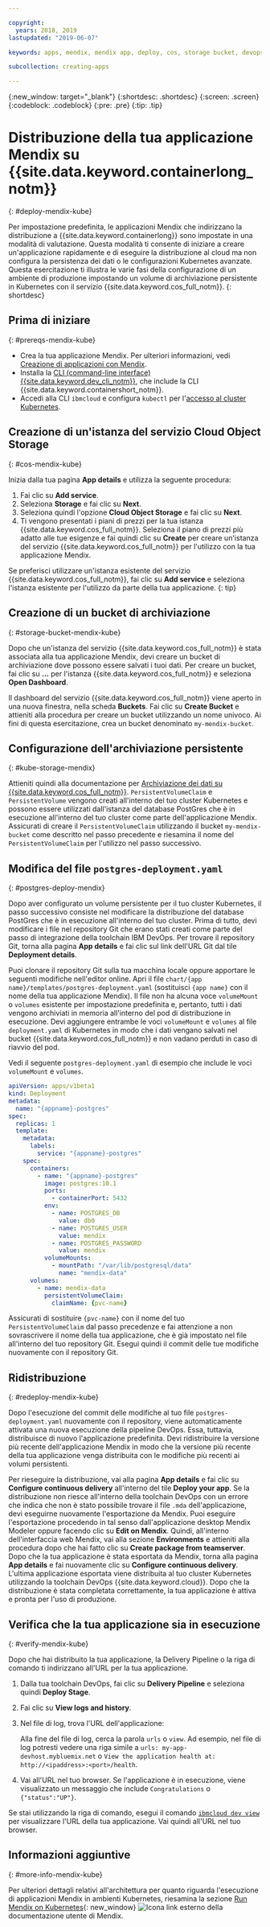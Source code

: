 ```yaml
---

copyright:
  years: 2018, 2019
lastupdated: "2019-06-07"

keywords: apps, mendix, mendix app, deploy, cos, storage bucket, devops toolchain, deploy, kubernetes, kube

subcollection: creating-apps

---
```


{:new_window: target="_blank"}
{:shortdesc: .shortdesc}
{:screen: .screen}
{:codeblock: .codeblock}
{:pre: .pre}
{:tip: .tip}

# Distribuzione della tua applicazione Mendix su {{site.data.keyword.containerlong_notm}}
{: #deploy-mendix-kube}

Per impostazione predefinita, le applicazioni Mendix che indirizzano la distribuzione a {{site.data.keyword.containerlong}} sono impostate in una modalità di valutazione. Questa modalità ti consente di iniziare a creare un'applicazione rapidamente e di eseguire la distribuzione al cloud ma non configura la persistenza dei dati o le configurazioni Kubernetes avanzate. Questa esercitazione ti illustra le varie fasi della configurazione di un ambiente di produzione impostando un volume di archiviazione persistente in Kubernetes con il servizio {{site.data.keyword.cos_full_notm}}.
{: shortdesc}

## Prima di iniziare
{: #prereqs-mendix-kube}

* Crea la tua applicazione Mendix. Per ulteriori informazioni, vedi [Creazione di applicazioni con Mendix](/docs/apps/tutorials?topic=creating-apps-create-mendix).
* Installa la [CLI (command-line interface) {{site.data.keyword.dev_cli_notm}}](/docs/cli?topic=cloud-cli-getting-started), che include la CLI {{site.data.keyword.containershort_notm}}.
* Accedi alla CLI `ibmcloud` e configura `kubectl` per l'[accesso al cluster Kubernetes](/docs/containers?topic=containers-cs_cluster_tutorial#cs_cluster_tutorial_lesson3).

## Creazione di un'istanza del servizio Cloud Object Storage
{: #cos-mendix-kube}

Inizia dalla tua pagina **App details** e utilizza la seguente procedura:
1. Fai clic su **Add service**.
2. Seleziona **Storage** e fai clic su **Next**.
3. Seleziona quindi l'opzione **Cloud Object Storage** e fai clic su **Next**.
4. Ti vengono presentati i piani di prezzi per la tua istanza {{site.data.keyword.cos_full_notm}}. Seleziona il piano di prezzi più adatto alle tue esigenze e fai quindi clic su **Create** per creare un'istanza del servizio {{site.data.keyword.cos_full_notm}} per l'utilizzo con la tua applicazione Mendix.

  Se preferisci utilizzare un'istanza esistente del servizio {{site.data.keyword.cos_full_notm}}, fai clic su **Add service** e seleziona l'istanza esistente per l'utilizzo da parte della tua applicazione.
  {: tip}

## Creazione di un bucket di archiviazione
{: #storage-bucket-mendix-kube}

Dopo che un'istanza del servizio {{site.data.keyword.cos_full_notm}} è stata associata alla tua applicazione Mendix, devi creare un bucket di archiviazione dove possono essere salvati i tuoi dati. Per creare un bucket, fai clic su **...** per l'istanza {{site.data.keyword.cos_full_notm}} e seleziona **Open Dashboard**.  

Il dashboard del servizio {{site.data.keyword.cos_full_notm}} viene aperto in una nuova finestra, nella scheda **Buckets**. Fai clic su **Create Bucket** e attieniti alla procedura per creare un bucket utilizzando un nome univoco. Ai fini di questa esercitazione, crea un bucket denominato `my-mendix-bucket`.

## Configurazione dell'archiviazione persistente
{: #kube-storage-mendix}

Attieniti quindi alla documentazione per [Archiviazione dei dati su {{site.data.keyword.cos_full_notm}}](/docs/containers?topic=containers-object_storage). `PersistentVolumeClaim` e `PersistentVolume` vengono creati all'interno del tuo cluster Kubernetes e possono essere utilizzati dall'istanza del database PostGres che è in esecuzione all'interno del tuo cluster come parte dell'applicazione Mendix. Assicurati di creare il `PersistentVolumeClaim` utilizzando il bucket `my-mendix-bucket` come descritto nel passo precedente e riesamina il nome del `PersistentVolumeClaim` per l'utilizzo nel passo successivo.

## Modifica del file `postgres-deployment.yaml`
{: #postgres-deploy-mendix}

Dopo aver configurato un volume persistente per il tuo cluster Kubernetes, il passo successivo consiste nel modificare la distribuzione del database PostGres che è in esecuzione all'interno del tuo cluster. Prima di tutto, devi modificare i file nel repository Git che erano stati creati come parte del passo di integrazione della toolchain IBM DevOps. Per trovare il repository Git, torna alla pagina **App details** e fai clic sul link dell'URL Git dal tile **Deployment details**.

Puoi clonare il repository Git sulla tua macchina locale oppure apportare le seguenti modifiche nell'editor online. Apri il file `chart/{app name}/templates/postgres-deployment.yaml` (sostituisci `{app name}` con il nome della tua applicazione Mendix). Il file non ha alcuna voce `volumeMount` o `volumes` esistente per impostazione predefinita e, pertanto, tutti i dati vengono archiviati in memoria all'interno del pod di distribuzione in esecuzione. Devi aggiungere entrambe le voci `volumeMount` e `volumes` al file `deployment.yaml` di Kubernetes in modo che i dati vengano salvati nel bucket {{site.data.keyword.cos_full_notm}} e non vadano perduti in caso di riavvio del pod. 

Vedi il seguente `postgres-deployment.yaml` di esempio che include le voci `volumeMount` e `volumes`.  
```yaml
apiVersion: apps/v1beta1
kind: Deployment
metadata:
  name: "{appname}-postgres"
spec:
  replicas: 1
  template:
    metadata:
      labels:
        service: "{appname}-postgres"
    spec:
      containers:
        - name: "{appname}-postgres"
          image: postgres:10.1
          ports:
            - containerPort: 5432
          env:
            - name: POSTGRES_DB
              value: db0
            - name: POSTGRES_USER
              value: mendix
            - name: POSTGRES_PASSWORD
              value: mendix
          volumeMounts:
            - mountPath: "/var/lib/postgresql/data"
              name: "mendix-data"
      volumes:
        - name: mendix-data
          persistentVolumeClaim:
            claimName: {pvc-name}
```

Assicurati di sostituire `{pvc-name}` con il nome del tuo `PersistentVolumeClaim` dal passo precedenze e fai attenzione a non sovrascrivere il nome della tua applicazione, che è già impostato nel file all'interno del tuo repository Git. Esegui quindi il commit delle tue modifiche nuovamente con il repository Git.

## Ridistribuzione
{: #redeploy-mendix-kube}

Dopo l'esecuzione del commit delle modifiche al tuo file `postgres-deployment.yaml` nuovamente con il repository, viene automaticamente attivata una nuova esecuzione della pipeline DevOps. Essa, tuttavia, distribuisce di nuovo l'applicazione predefinita. Devi ridistribuire la versione più recente dell'applicazione Mendix in modo che la versione più recente della tua applicazione venga distribuita con le modifiche più recenti ai volumi persistenti.

Per rieseguire la distribuzione, vai alla pagina **App details** e fai clic su **Configure continuous delivery** all'interno del tile **Deploy your app**. Se la distribuzione non riesce all'interno della toolchain DevOps con un errore che indica che non è stato possibile trovare il file `.mda` dell'applicazione, devi eseguirne nuovamente l'esportazione da Mendix. Puoi eseguire l'esportazione procedendo in tal senso dall'applicazione desktop Mendix Modeler oppure facendo clic su **Edit on Mendix**. Quindi, all'interno dell'interfaccia web Mendix, vai alla sezione **Environments** e attieniti alla procedura dopo che hai fatto clic su **Create package from teamserver**. Dopo che la tua applicazione è stata esportata da Mendix, torna alla pagina **App details** e fai nuovamente clic su **Configure continuous delivery**. L'ultima applicazione esportata viene distribuita al tuo cluster Kubernetes utilizzando la toolchain DevOps {{site.data.keyword.cloud}}. Dopo che la distribuzione è stata completata correttamente, la tua applicazione è attiva e pronta per l'uso di produzione.

## Verifica che la tua applicazione sia in esecuzione
{: #verify-mendix-kube}

Dopo che hai distribuito la tua applicazione, la Delivery Pipeline o la riga di comando ti indirizzano all'URL per la tua applicazione.

1. Dalla tua toolchain DevOps, fai clic su **Delivery Pipeline** e seleziona quindi **Deploy Stage**.
2. Fai clic su **View logs and history**.
3. Nel file di log, trova l'URL dell'applicazione: 

    Alla fine del file di log, cerca la parola `urls` o `view`. Ad esempio, nel file di log potresti vedere una riga simile a `urls: my-app-devhost.mybluemix.net` o `View the application health at: http://<ipaddress>:<port>/health`.

4. Vai all'URL nel tuo browser. Se l'applicazione è in esecuzione, viene visualizzato un messaggio che include `Congratulations` o `{"status":"UP"}`.

Se stai utilizzando la riga di comando, esegui il comando [`ibmcloud dev view`](/docs/cli/idt?topic=cloud-cli-idt-cli#view) per visualizzare l'URL della tua applicazione. Vai quindi all'URL nel tuo browser.

## Informazioni aggiuntive
{: #more-info-mendix-kube}

Per ulteriori dettagli relativi all'architettura per quanto riguarda l'esecuzione di applicazioni Mendix in ambienti Kubernetes, riesamina la sezione [Run Mendix on Kubernetes](https://docs.mendix.com/developerportal/deploy/run-mendix-on-kubernetes){: new_window} ![Icona link esterno](../../icons/launch-glyph.svg "Icona link esterno") della documentazione utente di Mendix.
